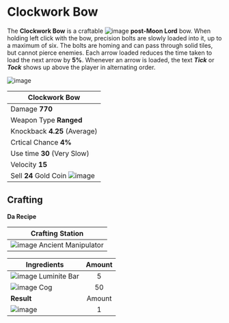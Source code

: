 # Clockwork Bow 

The **Clockwork Bow** is a craftable ![image](https://github.com/user-attachments/assets/8260a9f7-4982-4b00-911a-57cda698cc2d) **post-Moon Lord** bow. When holding left click with the bow, 
precision bolts are slowly loaded into it, up to a maximum of six. The bolts are homing and can
pass through solid tiles, but cannot pierce enemies. Each arrow loaded reduces the time taken to 
load the next arrow by **5%**. Whenever an arrow is loaded, the text ***Tick*** or ***Tock*** shows up above 
the player in alternating order.

![image](https://github.com/user-attachments/assets/36252762-4f04-481a-bf7c-4f33f8f0fd63)


| **Clockwork Bow**           | 
| ----------------------------|
| Damage **770**              | 
| Weapon Type **Ranged**      | 
| Knockback	**4.25** (Average)|
| Crtical Chance **4%**       | 
| Use time	**30** (Very Slow)| 
| Velocity	**15**            | 
| Sell	**24** Gold Coin ![image](https://github.com/user-attachments/assets/99fc92bb-be6e-4803-b2be-3ba93c6e47a6)| 

## Crafting
**Da Recipe**


| Crafting Station                                                                                             | 
| ------------------------------------------------------------------------------------------------------------ |
| ![image](https://github.com/user-attachments/assets/f2ad65c1-1bd3-4b75-b407-96a7a2329a6d) Ancient Manipulator| 

| Ingredients   | Amount                                                                                       | 
| ------------- |:--------------------------------------------------------------------------------------------:| 
| ![image](https://github.com/user-attachments/assets/d2444906-d106-47ca-a821-752e55d8d47e) Luminite Bar  | 5  | 
| ![image](https://github.com/user-attachments/assets/3a497ee3-3213-4b6b-bd7f-93cb68c2d1b4) Cog           | 50 |
| **Result**    |Amount                                                                                        |
|![image](https://github.com/user-attachments/assets/36252762-4f04-481a-bf7c-4f33f8f0fd63)| 1                  | 






